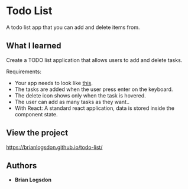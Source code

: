  # Todo List

A todo list app that you can add and delete items from.
## What I learned
Create a TODO list application that allows users to add and delete tasks.

Requirements:

* Your app needs to look like [this](https://projects.breatheco.de/json?slug=todo-list&preview).
* The tasks are added when the user press enter on the keyboard.
* The delete icon shows only when the task is hovered.
* The user can add as many tasks as they want..
* With React: A standard react application, data is stored inside the component state.

## View the project

https://brianlogsdon.github.io/todo-list/

## Authors

* **Brian Logsdon**
